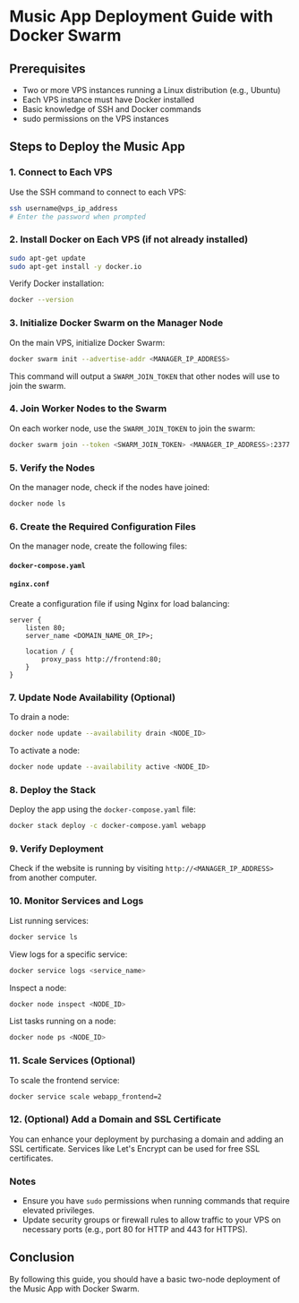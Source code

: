 # Music App Deployment Guide with Docker Swarm

## Prerequisites
- Two or more VPS instances running a Linux distribution (e.g., Ubuntu)
- Each VPS instance must have Docker installed
- Basic knowledge of SSH and Docker commands
- sudo permissions on the VPS instances

## Steps to Deploy the Music App

### 1. Connect to Each VPS
Use the SSH command to connect to each VPS:
```bash
ssh username@vps_ip_address
# Enter the password when prompted
```

### 2. Install Docker on Each VPS (if not already installed)
```bash
sudo apt-get update
sudo apt-get install -y docker.io
```

Verify Docker installation:
```bash
docker --version
```

### 3. Initialize Docker Swarm on the Manager Node
On the main VPS, initialize Docker Swarm:
```bash
docker swarm init --advertise-addr <MANAGER_IP_ADDRESS>
```
This command will output a `SWARM_JOIN_TOKEN` that other nodes will use to join the swarm.

### 4. Join Worker Nodes to the Swarm
On each worker node, use the `SWARM_JOIN_TOKEN` to join the swarm:
```bash
docker swarm join --token <SWARM_JOIN_TOKEN> <MANAGER_IP_ADDRESS>:2377
```

### 5. Verify the Nodes
On the manager node, check if the nodes have joined:
```bash
docker node ls
```

### 6. Create the Required Configuration Files
On the manager node, create the following files:

#### `docker-compose.yaml`

#### `nginx.conf`
Create a configuration file if using Nginx for load balancing:
```nginx
server {
    listen 80;
    server_name <DOMAIN_NAME_OR_IP>;

    location / {
        proxy_pass http://frontend:80;
    }
}
```

### 7. Update Node Availability (Optional)
To drain a node:
```bash
docker node update --availability drain <NODE_ID>
```

To activate a node:
```bash
docker node update --availability active <NODE_ID>
```

### 8. Deploy the Stack
Deploy the app using the `docker-compose.yaml` file:
```bash
docker stack deploy -c docker-compose.yaml webapp
```

### 9. Verify Deployment
Check if the website is running by visiting `http://<MANAGER_IP_ADDRESS>` from another computer.

### 10. Monitor Services and Logs
List running services:
```bash
docker service ls
```

View logs for a specific service:
```bash
docker service logs <service_name>
```

Inspect a node:
```bash
docker node inspect <NODE_ID>
```

List tasks running on a node:
```bash
docker node ps <NODE_ID>
```

### 11. Scale Services (Optional)
To scale the frontend service:
```bash
docker service scale webapp_frontend=2
```

### 12. (Optional) Add a Domain and SSL Certificate
You can enhance your deployment by purchasing a domain and adding an SSL certificate. Services like Let's Encrypt can be used for free SSL certificates.

### Notes
- Ensure you have `sudo` permissions when running commands that require elevated privileges.
- Update security groups or firewall rules to allow traffic to your VPS on necessary ports (e.g., port 80 for HTTP and 443 for HTTPS).

## Conclusion
By following this guide, you should have a basic two-node deployment of the Music App with Docker Swarm.
